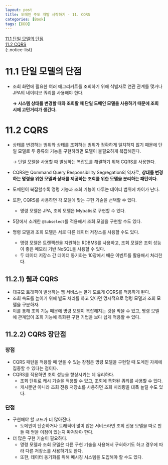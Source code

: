 ```yaml
---
layout: post
title: 도메인 주도 개발 시작하기 - 11. CQRS
categories: [Book]
tags: [DDD]
---
```


[11.1 단일 모델의 단점](#111-단일-모델의-단점)  
[11.2 CQRS](#112-cqrs)  
{:.notice-list}

# 11.1 단일 모델의 단점

- 조회 화면에 필요한 여러 애그리커트를 조회하기 위해 식별자로 연관 관계를 맺거나 JPA의 네이티브 쿼리를 사용해야 한다.

  **→ 시스템 상태를 변경할 때와 조회활 때 단일 도메인 모델을 사용하기 때문에 조회 시에 고민거리가 생긴다.**

# 11.2 CQRS

- 상태를 변경하는 범위와 상태를 조회하는 범위가 정확하게 일치하지 않기 때문에 단일 모델로 두 종류의 기능을 구현하려면 모델이 불필요하게 복잡해진다.

  → 단일 모델을 사용할 때 발생하는 복잡도를 해결하기 위해 CQRS를 사용한다.

- CQRS는 Qommand Query Responsibility Segregation의 약자로, **상태를 변경하는 명령을 위한 모델과 상태를 제공하는 조회를 위한 모델을 분리하는 패턴이다.**
- 도메인이 복잡할수록 명령 기능과 조회 기능이 다루는 데이터 범위에 차이가 난다.
- 또한, CQRS를 사용하면 각 모델에 맞는 구현 기술을 선택할 수 있다.
    - 명령 모델은 JPA, 조회 모델은 Mybatis로 구현할 수 있다.
- 5장에서 소개한 `@Subselect`를 적용해서 조회 모델을 구현할 수도 있다.
- 명령 모델과 조회 모델은 서로 다른 데이터 저장소를 사용할 수도 있다.
    - 명령 모델은 트랜잭션을 지원하는 RDBMS를 사용하고, 조회 모델은 조회 성능이 좋은 메모리 기반 NoSQL을 사용할 수 있다.
    - 두 데이터 저장소 간 데이터 동기화는 10장에서 배운 이벤트를 활용해서 처리한다.

## 11.2.1) 웹과 CQRS

- 대규모 트래픽이 발생하는 웹 서비스는 알게 모르게 CQRS를 적용하게 된다.
- 조회 속도를 높이기 위해 별도 처리를 하고 있다면 명시적으로 명령 모델과 조회 모델을 구분하자.
- 이를 통해 조회 기능 때문에 명령 모델이 복잡해지는 것을 막을 수 있고, 명령 모델에 관계없이 조회 기능에 특화된 구현 기법을 보다 쉽게 적용할 수 있다.

## 11.2.2) CQRS 장단점

### 장점

- CQRS 패턴을 적용할 때 얻을 수 있는 장점은 명령 모델을 구현할 때 도메인 자체에 집중할 수 있다는 점이다.
- CQRS를 적용하면 조회 성능을 향상시키는 데 유리하다.
    - 조회 단위로 캐시 기술을 적용할 수 있고, 조회에 특화된 쿼리를 사용할 수 있다.
    - 캐시뿐만 아니라 조회 전용 저장소를 사용하면 조회 처리량을 대폭 늘릴 수도 있다.

### 단점

- 구현해야 할 코드가 더 많아진다.
    - 도메인이 단순하거나 트래픽이 많이 않은 서비스라면 조회 전용 모델을 따로 만들 때 얻을 이점이 있는지 따져봐야 한다.
- 더 많은 구현 기술이 필요하다.
    - 명령 모델과 조회 모델은 다른 구현 기술을 사용해서 구혀하기도 하고 경우에 따라 다른 저장소를 사용하기도 한다.
    - 또한, 데이터 동기화를 위해 메시징 시스템을 도입해야 할 수도 있다.